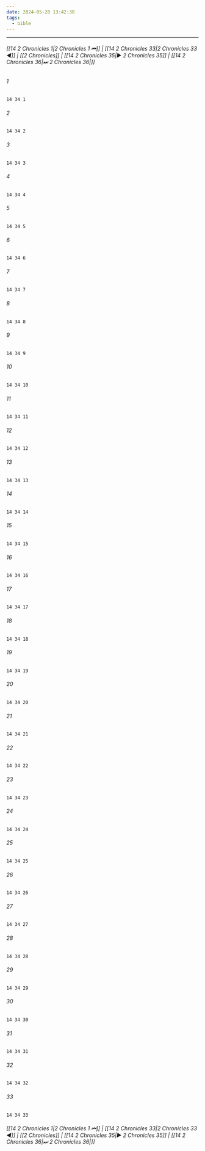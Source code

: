 ```yaml
---
date: 2024-05-28 13:42:38
tags:
  - bible
---
```

___

###### [[14 2 Chronicles 1|2 Chronicles 1 ⏮]] | [[14 2 Chronicles 33|2 Chronicles 33 ◀]] | [[2 Chronicles]] | [[14 2 Chronicles 35|▶ 2 Chronicles 35]] | [[14 2 Chronicles 36|⏭ 2 Chronicles 36|]]

###### 1
``` verse
14 34 1 
```
###### 2
``` verse
14 34 2 
```
###### 3
``` verse
14 34 3 
```
###### 4
``` verse
14 34 4 
```
###### 5
``` verse
14 34 5 
```
###### 6
``` verse
14 34 6 
```
###### 7
``` verse
14 34 7 
```
###### 8
``` verse
14 34 8 
```
###### 9
``` verse
14 34 9 
```
###### 10
``` verse
14 34 10 
```
###### 11
``` verse
14 34 11 
```
###### 12
``` verse
14 34 12 
```
###### 13
``` verse
14 34 13 
```
###### 14
``` verse
14 34 14 
```
###### 15
``` verse
14 34 15 
```
###### 16
``` verse
14 34 16 
```
###### 17
``` verse
14 34 17 
```
###### 18
``` verse
14 34 18 
```
###### 19
``` verse
14 34 19 
```
###### 20
``` verse
14 34 20 
```
###### 21
``` verse
14 34 21 
```
###### 22
``` verse
14 34 22 
```
###### 23
``` verse
14 34 23 
```
###### 24
``` verse
14 34 24 
```
###### 25
``` verse
14 34 25 
```
###### 26
``` verse
14 34 26 
```
###### 27
``` verse
14 34 27 
```
###### 28
``` verse
14 34 28 
```
###### 29
``` verse
14 34 29 
```
###### 30
``` verse
14 34 30 
```
###### 31
``` verse
14 34 31 
```
###### 32
``` verse
14 34 32 
```
###### 33
``` verse
14 34 33 
```

###### [[14 2 Chronicles 1|2 Chronicles 1 ⏮]] | [[14 2 Chronicles 33|2 Chronicles 33 ◀]] | [[2 Chronicles]] | [[14 2 Chronicles 35|▶ 2 Chronicles 35]] | [[14 2 Chronicles 36|⏭ 2 Chronicles 36|]]

